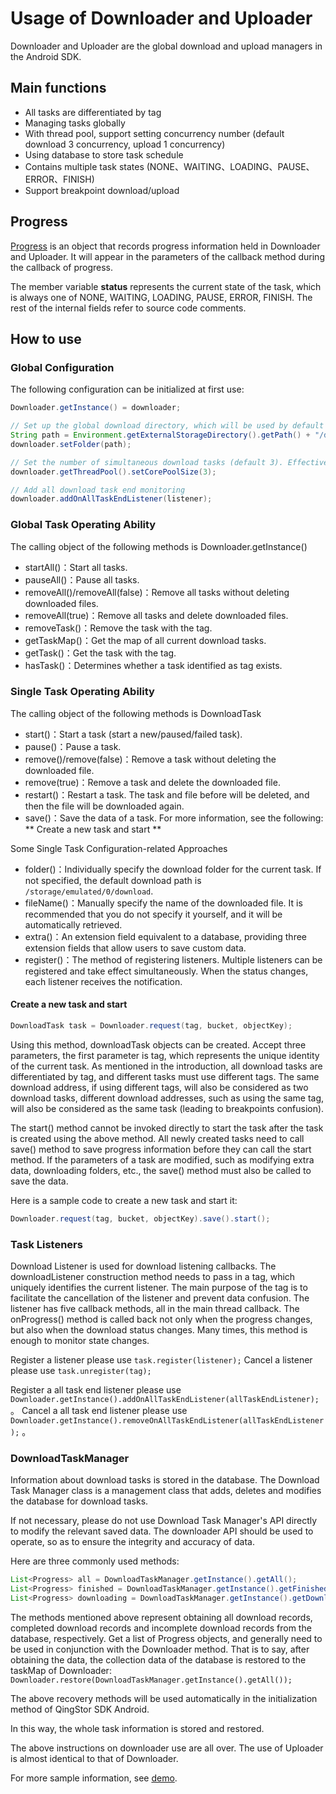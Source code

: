 # Usage of Downloader and Uploader

Downloader and Uploader are the global download and upload managers in the Android SDK.

## Main functions

- All tasks are differentiated by tag
- Managing tasks globally
- With thread pool, support setting concurrency number (default download 3 concurrency, upload 1 concurrency)
- Using database to store task schedule
- Contains multiple task states (NONE、WAITING、LOADING、PAUSE、ERROR、FINISH)
- Support breakpoint download/upload

## Progress

[Progress](../qingstor-sdk-android/src/main/java/com/chengww/qingstor_sdk_android/db/Progress.java) is an object that records progress information held in Downloader and Uploader.
It will appear in the parameters of the callback method during the callback of progress.

The member variable **status** represents the current state of the task, which is always one of NONE, WAITING, LOADING, PAUSE, ERROR, FINISH. The rest of the internal fields refer to source code comments.

## How to use

### Global Configuration

The following configuration can be initialized at first use:

```Java
Downloader.getInstance() = downloader;

// Set up the global download directory, which will be used by default for each task if the directory is not set in the future. If not, the default is the download directory.
String path = Environment.getExternalStorageDirectory().getPath() + "/download/";
downloader.setFolder(path);

// Set the number of simultaneous download tasks (default 3). Effective only on the first call
downloader.getThreadPool().setCorePoolSize(3);

// Add all download task end monitoring
downloader.addOnAllTaskEndListener(listener);

```

### Global Task Operating Ability

The calling object of the following methods is Downloader.getInstance()

- startAll()：Start all tasks.
- pauseAll()：Pause all tasks.
- removeAll()/removeAll(false)：Remove all tasks without deleting downloaded files.
- removeAll(true)：Remove all tasks and delete downloaded files.
- removeTask()：Remove the task with the tag.
- getTaskMap()：Get the map of all current download tasks.
- getTask()：Get the task with the tag.
- hasTask()：Determines whether a task identified as tag exists.

### Single Task Operating Ability

The calling object of the following methods is DownloadTask

- start()：Start a task (start a new/paused/failed task).
- pause()：Pause a task.
- remove()/remove(false)：Remove a task without deleting the downloaded file.
- remove(true)：Remove a task and delete the downloaded file.
- restart()：Restart a task. The task and file before will be deleted, and then the file will be downloaded again.
- save()：Save the data of a task. For more information, see the following: ** Create a new task and start **

Some Single Task Configuration-related Approaches

- folder()：Individually specify the download folder for the current task. If not specified, the default download path is ` /storage/emulated/0/download `.
- fileName()：Manually specify the name of the downloaded file. It is recommended that you do not specify it yourself, and it will be automatically retrieved.
- extra()：An extension field equivalent to a database, providing three extension fields that allow users to save custom data.
- register()：The method of registering listeners. Multiple listeners can be registered and take effect simultaneously. When the status changes, each listener receives the notification.

#### Create a new task and start

```Java
DownloadTask task = Downloader.request(tag, bucket, objectKey);
```

Using this method, downloadTask objects can be created. Accept three parameters, the first parameter is tag, which represents the unique identity of the current task.
As mentioned in the introduction, all download tasks are differentiated by tag, and different tasks must use different tags.
The same download address, if using different tags, will also be considered as two download tasks, different download addresses, such as using the same tag, will also be considered as the same task (leading to breakpoints confusion).

The start() method cannot be invoked directly to start the task after the task is created using the above method.
All newly created tasks need to call save() method to save progress information before they can call the start method.
If the parameters of a task are modified, such as modifying extra data, downloading folders, etc., the save() method must also be called to save the data.

Here is a sample code to create a new task and start it:

```Java
Downloader.request(tag, bucket, objectKey).save().start();
```

### Task Listeners

Download Listener is used for download listening callbacks.
The downloadListener construction method needs to pass in a tag, which uniquely identifies the current listener.
The main purpose of the tag is to facilitate the cancellation of the listener and prevent data confusion.
The listener has five callback methods, all in the main thread callback.
The onProgress() method is called back not only when the progress changes, but also when the download status changes. Many times, this method is enough to monitor state changes.

Register a listener please use `task.register(listener);`
Cancel a listener please use `task.unregister(tag);`

Register a all task end listener please use `Downloader.getInstance().addOnAllTaskEndListener(allTaskEndListener);` 。
Cancel a all task end listener please use `Downloader.getInstance().removeOnAllTaskEndListener(allTaskEndListener);` 。

### DownloadTaskManager

Information about download tasks is stored in the database.
The Download Task Manager class is a management class that adds, deletes and modifies the database for download tasks.

If not necessary, please do not use Download Task Manager's API directly to modify the relevant saved data.
The downloader API should be used to operate, so as to ensure the integrity and accuracy of data.

Here are three commonly used methods:

```Java
List<Progress> all = DownloadTaskManager.getInstance().getAll();
List<Progress> finished = DownloadTaskManager.getInstance().getFinished();
List<Progress> downloading = DownloadTaskManager.getInstance().getDownloading();
```

The methods mentioned above represent obtaining all download records, completed download records and incomplete download records from the database, respectively.
Get a list of Progress objects, and generally need to be used in conjunction with the Downloader method.
That is to say, after obtaining the data, the collection data of the database is restored to the taskMap of Downloader:
`Downloader.restore(DownloadTaskManager.getInstance().getAll());`



The above recovery methods will be used automatically in the initialization method of QingStor SDK Android.

In this way, the whole task information is stored and restored.



The above instructions on downloader use are all over.
The use of Uploader is almost identical to that of Downloader.

For more sample information, see [demo](../demo/README.md).
